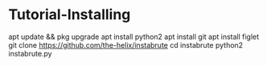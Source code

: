 # Tutorial-Installing
apt update && pkg upgrade
apt install python2
apt install git
apt install figlet
git clone https://github.com/the-helix/instabrute
cd instabrute
python2 instabrute.py

